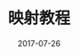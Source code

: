 ---
title: 映射教程
excerpt: 完整介绍（施工中）
date: 2017-07-26
icon:
  type: fa
  name: fa-puzzle-piece
color: blue
layout: tutorialdoc
sections:
  - /tutorials/legacymaps/introduction
  - /tutorials/legacymaps/legacycode
---